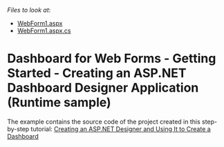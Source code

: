 <!-- default file list -->
*Files to look at*:

* [WebForm1.aspx](./CS/AspxDashboard_GettingStarted/WebForm1.aspx)
* [WebForm1.aspx.cs](./CS/AspxDashboard_GettingStarted/WebForm1.aspx.cs)
<!-- default file list end -->

# Dashboard for Web Forms - Getting Started - Creating an ASP.NET Dashboard Designer Application (Runtime sample)

The example contains the source code of the project created in this step-by-step tutorial: <a href="https://documentation.devexpress.com/Dashboard/115782/Getting-Started/Creating-an-ASP-NET-Designer-and-Using-It-to-Create-a-Dashboard">Creating an ASP.NET Designer and Using It to Create a Dashboard</a>
